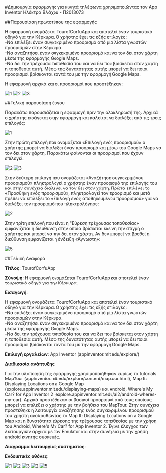 #Δημιουργία εφαρμογής για κινητά τηλέφωνα χρησιμοποιώντας τον App Inventor
Ηλέκτρα Βλάχου - Π2013073

##Παρουσίαση πρωτοτύπου της εφαρμογής

Η εφαρμογή ονομάζεται TourofCorfuApp και αποτελεί έναν τουριστικό οδηγό για την Κέρκυρα. Ο χρήστης έχει τις εξής επιλογές:                             
-Να επιλέξει έναν συγκεκριμένο προορισμό από μία λίστα γνωστών προορισμών στην Κέρκυρα.  
-Να αναζητήσει έναν συγκεκριμένο προορισμό και να τον δει στον χάρτη μέσω της εφαρμογής Google Maps.      
-Να δει την τρέχουσα τοποθεσία του και να δει που βρίσκεται στον χάρτη η τοποθεσία αυτή. Μέσω της δυνατότητας αυτής μπορεί να δει ποιοι προορισμοί βρίσκονται κοντά του με την εφαρμογή Google Maps.

Η εφαρμογή αρχικά και οι προορισμοί που προστέθηκαν:

![1](https://cloud.githubusercontent.com/assets/17161099/15144840/a7a7873e-16ba-11e6-9c13-fddad02c4d88.JPG)
![2](https://cloud.githubusercontent.com/assets/17161099/15100559/ad880f36-157d-11e6-8abc-2a25e932aefc.JPG)
![3](https://cloud.githubusercontent.com/assets/17161099/15100560/ad8ae4e0-157d-11e6-95d1-33487c63cfc8.JPG)

##Τελική παρουσίαση έργου

Παρακάτω παρουσιάζεται η εφαρμογή πριν την ολοκληρωσή της. Αρχικά ο χρήστης εισάγεται στην εφαρμογή και καλείται να διαλέξει από τις τρεις επιλογές:

![1](https://cloud.githubusercontent.com/assets/17161099/15144840/a7a7873e-16ba-11e6-9c13-fddad02c4d88.JPG)

Στην πρώτη επιλογή που ονομάζεται «Επιλογή ενός προορισμού» ο χρήστης μπορεί να διαλέξει έναν προορισμό και μέσω του Google Maps να τον δει στον χάρτη. Παρακάτω φαίνονται οι προορισμοί που έχουν επιλεγεί:

![2](https://cloud.githubusercontent.com/assets/17161099/15100559/ad880f36-157d-11e6-8abc-2a25e932aefc.JPG)
![3](https://cloud.githubusercontent.com/assets/17161099/15100560/ad8ae4e0-157d-11e6-95d1-33487c63cfc8.JPG)

Στην δεύτερη επιλογή που ονομάζεται «Αναζήτηση συγκεκριμένου προορισμού» πληκτρολογεί ο χρήστης έναν προορισμό της επιλογής του και στην συνέχεια διαλέγει να τον δει στον χάρτη. Πρώτα επιλέγει το «Προσθήκη ενός προορισμού», πληκτρολογεί τον προορισμό και μετά πρέπει να επιλέξει το «Επιλoγή ενός αποθηκευμένου προορισμού» για να διαλέξει τον προορισμό που πληκτρολόγησε:

![2](https://cloud.githubusercontent.com/assets/17161099/15144841/a9502e56-16ba-11e6-936c-4ab18a556aeb.JPG)

Στην τρίτη επιλογή που είναι η "Εύρεση τρέχουσας τοποθεσίας» εμφανίζεται η διεύθυνση στην οποία βρίσκεται εκείνη την στιγμή ο χρήστης και μπορεί να την δει στον χάρτη. Αν δεν μπορεί να βρεθεί η διεύθυνση εμφανίζεται η ένδειξη «Άγνωστη»:

![5](https://cloud.githubusercontent.com/assets/17161099/15144844/ad20d2a6-16ba-11e6-9d09-fd963f04f6a7.JPG)

##Tελική Αναφορά

**Τίτλος**: ΤourofCorfuApp

**Σύνοψη**: Η εφαρμογή ονομάζεται TourofCorfuApp και αποτελεί έναν τουριστικό οδηγό για την Κέρκυρα. 


**Eισαγωγή**: 

Η εφαρμογή ονομάζεται TourofCorfuApp και αποτελεί έναν τουριστικό οδηγό για την Κέρκυρα. Ο χρήστης έχει τις εξής επιλογές:                             
-Να επιλέξει έναν συγκεκριμένο προορισμό από μία λίστα γνωστών προορισμών στην Κέρκυρα.  
-Να αναζητήσει έναν συγκεκριμένο προορισμό και να τον δει στον χάρτη μέσω της εφαρμογής Google Maps.      
-Να δει την τρέχουσα τοποθεσία του και να δει που βρίσκεται στον χάρτη η τοποθεσία αυτή. Μέσω της δυνατότητας αυτής μπορεί να δει ποιοι προορισμοί βρίσκονται κοντά του με την εφαρμογή Google Maps.


**Eπιλογή εργαλείων**: App Inventor (appinventor.mit.edu/explore/)


**Διαδικασία ανάπτυξης**: 

Για την υλοποίηση της εφαρμογής χρησιμοποιήθηκαν κυρίως τα tutorials MapTour (appinventor.mit.edu/explore/content/maptour.html), Map It: Displaying Locations on a Google Map (explore.appinventor.mit.edu/displaying-maps) και
Android, Where's My Car? for App Inventor 2 (explore.appinventor.mit.edu/ai2/android-wheres-my-car). Αρχικά προστέθηκαν οι βασικοί προορισμοί από τους οποίους μπορεί να επιλέξει ο χρήστης με την βοήθεια του MapTour. Στην συνέχεια προστέθηκε η λειτουργία αναζήτησης ενός συγκεκριμένου προορισμού του χρήστη ακολουθώντας το Map It: Displaying Locations on a Google Map και η δυνατότητα εύρεσης της τρέχουσας τοποθεσίας με την χρήση του Android, Where's My Car? for App Inventor 2. Έγινε έλεγχος των λειτουργιών αρχικά με τον Εmulator και στην συνέχεια με την χρήση android κινητής συσκευής.


**Διάγραμμα λειτουργίας συστήματος**:


**Ενδεικτικές οθόνες**:

![1](https://cloud.githubusercontent.com/assets/17161099/15144840/a7a7873e-16ba-11e6-9c13-fddad02c4d88.JPG)
![2](https://cloud.githubusercontent.com/assets/17161099/15100559/ad880f36-157d-11e6-8abc-2a25e932aefc.JPG)
![3](https://cloud.githubusercontent.com/assets/17161099/15100560/ad8ae4e0-157d-11e6-95d1-33487c63cfc8.JPG)
![2](https://cloud.githubusercontent.com/assets/17161099/15144841/a9502e56-16ba-11e6-936c-4ab18a556aeb.JPG)
![5](https://cloud.githubusercontent.com/assets/17161099/15144844/ad20d2a6-16ba-11e6-9d09-fd963f04f6a7.JPG)
